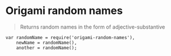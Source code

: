 # Origami random names

> Returns random names in the form of adjective-substantive

```
var randomName = require('origami-random-names'),
    newName = randomName(),
    another = randomName();
```

